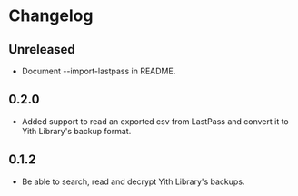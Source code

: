 # Changelog

## Unreleased

- Document --import-lastpass in README.

## 0.2.0

- Added support to read an exported csv from LastPass and convert it to Yith
  Library's backup format.

## 0.1.2

- Be able to search, read and decrypt Yith Library's backups.
